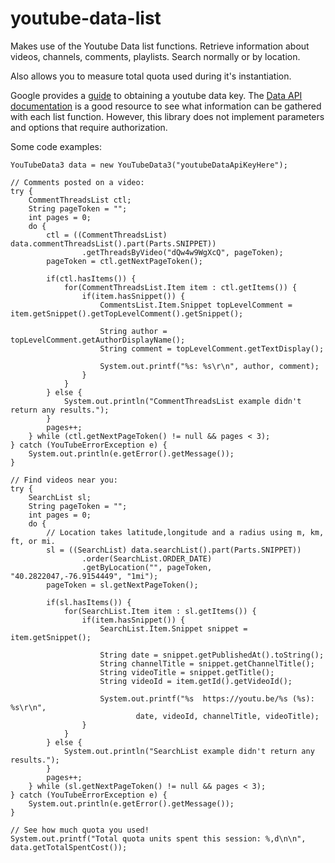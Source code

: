 # youtube-data-list
Makes use of the Youtube Data list functions. Retrieve information about videos, channels, comments, playlists. Search normally or by location. 

Also allows you to measure total quota used during it's instantiation.

Google provides a [guide](https://developers.google.com/youtube/v3/getting-started) to obtaining a youtube data key. 
The [Data API documentation](https://developers.google.com/youtube/v3/docs/) is a good resource to see what information can be gathered with each list function.
However, this library does not implement parameters and options that require authorization.

Some code examples:

    YouTubeData3 data = new YouTubeData3("youtubeDataApiKeyHere");
    
    // Comments posted on a video:
    try {
        CommentThreadsList ctl;
        String pageToken = "";
        int pages = 0;
        do {
            ctl = ((CommentThreadsList) data.commentThreadsList().part(Parts.SNIPPET))
                    .getThreadsByVideo("dQw4w9WgXcQ", pageToken);
            pageToken = ctl.getNextPageToken();

            if(ctl.hasItems()) {
                for(CommentThreadsList.Item item : ctl.getItems()) {
                    if(item.hasSnippet()) {
                        CommentsList.Item.Snippet topLevelComment = item.getSnippet().getTopLevelComment().getSnippet();

                        String author = topLevelComment.getAuthorDisplayName();
                        String comment = topLevelComment.getTextDisplay();

                        System.out.printf("%s: %s\r\n", author, comment);
                    }
                }
            } else {
                System.out.println("CommentThreadsList example didn't return any results.");
            }
            pages++;
        } while (ctl.getNextPageToken() != null && pages < 3);
    } catch (YouTubeErrorException e) {
        System.out.println(e.getError().getMessage());
    }

    // Find videos near you:
    try {
        SearchList sl;
        String pageToken = "";
        int pages = 0;
        do {
            // Location takes latitude,longitude and a radius using m, km, ft, or mi.
            sl = ((SearchList) data.searchList().part(Parts.SNIPPET))
                    .order(SearchList.ORDER_DATE)
                    .getByLocation("", pageToken, "40.2822047,-76.9154449", "1mi");
            pageToken = sl.getNextPageToken();

            if(sl.hasItems()) {
                for(SearchList.Item item : sl.getItems()) {
                    if(item.hasSnippet()) {
                        SearchList.Item.Snippet snippet = item.getSnippet();

                        String date = snippet.getPublishedAt().toString();
                        String channelTitle = snippet.getChannelTitle();
                        String videoTitle = snippet.getTitle();
                        String videoId = item.getId().getVideoId();

                        System.out.printf("%s  https://youtu.be/%s (%s): %s\r\n",
                                date, videoId, channelTitle, videoTitle);
                    }
                }
            } else {
                System.out.println("SearchList example didn't return any results.");
            }
            pages++;
        } while (sl.getNextPageToken() != null && pages < 3);
    } catch (YouTubeErrorException e) {
        System.out.println(e.getError().getMessage());
    }

    // See how much quota you used!
    System.out.printf("Total quota units spent this session: %,d\n\n", data.getTotalSpentCost());
